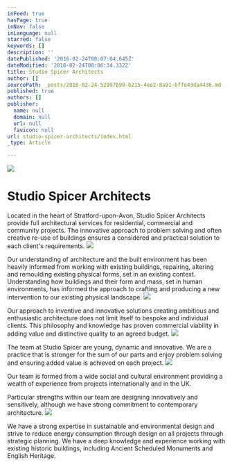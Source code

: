 ```yaml
---
inFeed: true
hasPage: true
inNav: false
inLanguage: null
starred: false
keywords: []
description: ''
datePublished: '2016-02-24T08:07:04.645Z'
dateModified: '2016-02-24T08:06:34.332Z'
title: Studio Spicer Architects
author: []
sourcePath: _posts/2016-02-24-52997b99-b215-4ee2-8a91-bffe43da4436.md
published: true
authors: []
publisher:
  name: null
  domain: null
  url: null
  favicon: null
url: studio-spicer-architects/index.html
_type: Article

---
```

![](https://the-grid-user-content.s3-us-west-2.amazonaws.com/c9d5dd05-af0d-413d-877f-648fc9bdda72.jpg)

# Studio Spicer Architects

Located in the heart of Stratford-upon-Avon, Studio Spicer Architects provide full architectural services for residential, commercial and community projects. The innovative approach to problem solving and often creative re-use of buildings ensures a considered and practical solution to each client's requirements.
![](https://the-grid-user-content.s3-us-west-2.amazonaws.com/a5fa0c4d-bb95-48cf-aa5c-a8fe1b7f85a5.jpg)

Our understanding of architecture and the built environment has been heavily informed from working with existing buildings, repairing, altering and remoulding existing physical forms, set in an existing context. Understanding how buildings and their form and mass, set in human environments, has informed the approach to crafting and producing a new intervention to our existing physical landscape.
![](https://the-grid-user-content.s3-us-west-2.amazonaws.com/22091aa3-b4d3-4d5a-9574-1b9b4166de5d.jpg)

Our approach to inventive and innovative solutions creating ambitious and enthusiastic architecture does not limit itself to bespoke and individual clients. This philosophy and knowledge has proven commercial viability in adding value and distinctive quality to an agreed budget.
![](https://the-grid-user-content.s3-us-west-2.amazonaws.com/5e378200-5c51-4a04-94a0-d72c3ef5ddcd.jpg)

The team at Studio Spicer are young, dynamic and innovative. We are a practice that is stronger for the sum of our parts and enjoy problem solving and ensuring added value is achieved on each project.
![](https://the-grid-user-content.s3-us-west-2.amazonaws.com/d8681bde-cfec-40a7-8e3c-89d5361a983e.jpg)

Our team is formed from a wide social and cultural environment providing a wealth of experience from projects internationally and in the UK.

Particular strengths within our team are designing innovatively and sensitively, although we have strong commitment to contemporary architecture.
![](https://the-grid-user-content.s3-us-west-2.amazonaws.com/bc8eb2bf-da29-4914-b407-63c041043946.jpg)

We have a strong expertise in sustainable and environmental design and strive to reduce energy consumption through design on all projects through strategic planning. We have a deep knowledge and experience working with existing historic buildings, including Ancient Scheduled Monuments and English Heritage.